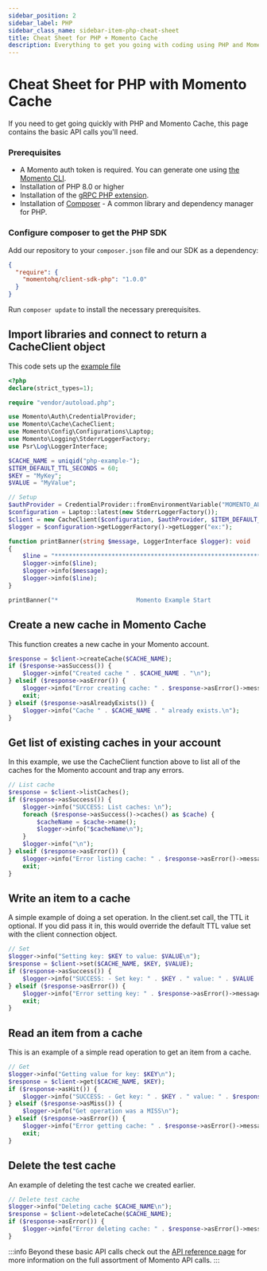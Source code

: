 ```yaml
---
sidebar_position: 2
sidebar_label: PHP
sidebar_class_name: sidebar-item-php-cheat-sheet
title: Cheat Sheet for PHP + Momento Cache
description: Everything to get you going with coding using PHP and Momento Cache
---
```


# Cheat Sheet for PHP with Momento Cache
If you need to get going quickly with PHP and Momento Cache, this page contains the basic API calls you'll need.

### Prerequisites
* A Momento auth token is required. You can generate one using [the Momento CLI](https://github.com/momentohq/momento-cli).
* Installation of PHP 8.0 or higher
* Installation of the [gRPC PHP extension](https://github.com/grpc/grpc/blob/v1.46.3/src/php/README.md).
* Installation of [Composer](https://getcomposer.org/doc/00-intro.md)  - A common library and dependency manager for PHP.

### Configure composer to get the PHP SDK

Add our repository to your `composer.json` file and our SDK as a dependency:

```json
{
  "require": {
    "momentohq/client-sdk-php": "1.0.0"
  }
}
```

Run `composer update` to install the necessary prerequisites.

## Import libraries and connect to return a CacheClient object
This code sets up the [example file](https://github.com/momentohq/client-sdk-php/blob/main/examples/example.php)  

```php
<?php
declare(strict_types=1);

require "vendor/autoload.php";

use Momento\Auth\CredentialProvider;
use Momento\Cache\CacheClient;
use Momento\Config\Configurations\Laptop;
use Momento\Logging\StderrLoggerFactory;
use Psr\Log\LoggerInterface;

$CACHE_NAME = uniqid("php-example-");
$ITEM_DEFAULT_TTL_SECONDS = 60;
$KEY = "MyKey";
$VALUE = "MyValue";

// Setup
$authProvider = CredentialProvider::fromEnvironmentVariable("MOMENTO_AUTH_TOKEN");
$configuration = Laptop::latest(new StderrLoggerFactory());
$client = new CacheClient($configuration, $authProvider, $ITEM_DEFAULT_TTL_SECONDS);
$logger = $configuration->getLoggerFactory()->getLogger("ex:");

function printBanner(string $message, LoggerInterface $logger): void
{
    $line = "******************************************************************";
    $logger->info($line);
    $logger->info($message);
    $logger->info($line);
}

printBanner("*                      Momento Example Start                     *", $logger);
```

## Create a new cache in Momento Cache
This function creates a new cache in your Momento account.

```php
$response = $client->createCache($CACHE_NAME);
if ($response->asSuccess()) {
    $logger->info("Created cache " . $CACHE_NAME . "\n");
} elseif ($response->asError()) {
    $logger->info("Error creating cache: " . $response->asError()->message() . "\n");
    exit;
} elseif ($response->asAlreadyExists()) {
    $logger->info("Cache " . $CACHE_NAME . " already exists.\n");
}
```

## Get list of existing caches in your account
In this example, we use the CacheClient function above to list all of the caches for the Momento account and trap any errors.

```php
// List cache
$response = $client->listCaches();
if ($response->asSuccess()) {
    $logger->info("SUCCESS: List caches: \n");
    foreach ($response->asSuccess()->caches() as $cache) {
        $cacheName = $cache->name();
        $logger->info("$cacheName\n");
    }
    $logger->info("\n");
} elseif ($response->asError()) {
    $logger->info("Error listing cache: " . $response->asError()->message() . "\n");
    exit;
}
```

## Write an item to a cache
A simple example of doing a set operation. In the client.set call, the TTL it optional. If you did pass it in, this would override the default TTL value set with the client connection object.

```php
// Set
$logger->info("Setting key: $KEY to value: $VALUE\n");
$response = $client->set($CACHE_NAME, $KEY, $VALUE);
if ($response->asSuccess()) {
    $logger->info("SUCCESS: - Set key: " . $KEY . " value: " . $VALUE . " cache: " . $CACHE_NAME . "\n");
} elseif ($response->asError()) {
    $logger->info("Error setting key: " . $response->asError()->message() . "\n");
    exit;
}
```

## Read an item from a cache
This is an example of a simple read operation to get an item from a cache.
```php
// Get
$logger->info("Getting value for key: $KEY\n");
$response = $client->get($CACHE_NAME, $KEY);
if ($response->asHit()) {
    $logger->info("SUCCESS: - Get key: " . $KEY . " value: " . $response->asHit()->valueString() . " cache: " . $CACHE_NAME . "\n");
} elseif ($response->asMiss()) {
    $logger->info("Get operation was a MISS\n");
} elseif ($response->asError()) {
    $logger->info("Error getting cache: " . $response->asError()->message() . "\n");
    exit;
}
```

## Delete the test cache
An example of deleting the test cache we created earlier.

```php
// Delete test cache
$logger->info("Deleting cache $CACHE_NAME\n");
$response = $client->deleteCache($CACHE_NAME);
if ($response->asError()) {
    $logger->info("Error deleting cache: " . $response->asError()->message() . "\n");
}
```

:::info
Beyond these basic API calls check out the [API reference page](../../api-reference/index.mdx) for more information on the full assortment of Momento API calls.
:::